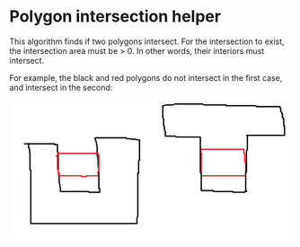 # Polygon intersection helper

This algorithm finds if two polygons intersect. For the intersection to exist, the intersection area must be > 0. In other words, their interiors must intersect. 

For example, the black and red polygons do not intersect in the first case, and intersect in the second:

![Intersection example](polygon-intersection-example.png)
